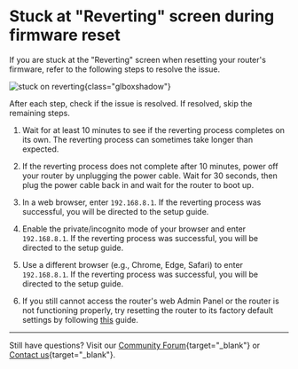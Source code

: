 # Stuck at "Reverting" screen during firmware reset

If you are stuck at the "Reverting" screen when resetting your router's firmware, refer to the following steps to resolve the issue.

![stuck on reverting](https://static.gl-inet.com/docs/router/en/4/faq/troubleshooting/stuck_on_reverting/reverting.png){class="glboxshadow"}

After each step, check if the issue is resolved. If resolved, skip the remaining steps.

1. Wait for at least 10 minutes to see if the reverting process completes on its own. The reverting process can sometimes take longer than expected.

2. If the reverting process does not complete after 10 minutes, power off your router by unplugging the power cable. Wait for 30 seconds, then plug the power cable back in and wait for the router to boot up.

3. In a web browser, enter `192.168.8.1`. If the reverting process was successful, you will be directed to the setup guide.

4. Enable the private/incognito mode of your browser and enter `192.168.8.1`. If the reverting process was successful, you will be directed to the setup guide.

5. Use a different browser (e.g., Chrome, Edge, Safari) to enter `192.168.8.1`. If the reverting process was successful, you will be directed to the setup guide.

6. If you still cannot access the router's web Admin Panel or the router is not functioning properly, try resetting the router to its factory default settings by following [this](repair_network_or_reset_firmware.md/#reset-to-factory) guide.

---

Still have questions? Visit our [Community Forum](https://forum.gl-inet.com){target="_blank"} or [Contact us](https://www.gl-inet.com/contacts/){target="_blank"}.
